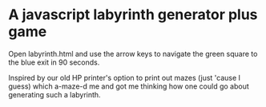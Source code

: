 # A javascript labyrinth generator plus game

Open labyrinth.html and use the arrow keys to navigate the green square to the blue exit in 90 seconds.

Inspired by our old HP printer's option to print out mazes (just 'cause I guess) which a-maze-d me
and got me thinking how one could go about generating such a labyrinth.